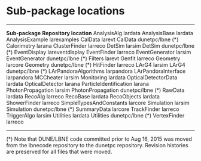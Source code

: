 Sub-package locations
================================================

  ------------------------- -------------------------
  **Sub-package**           **Repository location**
  AnalysisAlg               lardata
  AnalysisBase              lardata
  AnalysisExample           larexamples
  CalData                   larevt
  CalData                   dunetpc/lbne (\*)
  Calorimetry               larana
  ClusterFinder             larreco
  DetSim                    larsim
  DetSim                    dunetpc/lbne (\*)
  EventDisplay              lareventdisplay
  EventFinder               larreco
  EventGenerator            larsim
  EventGenerator            dunetpc/lbne (\*)
  Filters                   larevt
  Genfit                    larreco
  Geometry                  larcore
  Geometry                  dunetpc/lbne (\*)
  HitFinder                 larreco
  LArG4                     larsim
  LArG4                     dunetpc/lbne (\*)
  LArPandoraAlgorithms      larpandora
  LArPandoraInterface       larpandora
  MCCheater                 larsim
  Monitoring                lardata
  OpticalDetectorData       lardata
  OpticalDetector           larana
  ParticleIdentification    larana
  PhotonPropagation         larsim
  PhotonPropagation         dunetpc/lbne (\*)
  RawData                   lardata
  RecoAlg                   larreco
  RecoBase                  lardata
  RecoObjects               lardata
  ShowerFinder              larreco
  SimpleTypesAndConstants   larcore
  Simulation                larsim
  Simulation                dunetpc/lbne (\*)
  SummaryData               larcore
  TrackFinder               larreco
  TriggerAlgo               larsim
  Utilities                 lardata
  Utilities                 dunetpc/lbne (\*)
  VertexFinder              larreco
  ------------------------- -------------------------

(\*) Note that DUNE/LBNE code committed prior to Aug 16, 2015 was moved from the lbnecode repository to the dunetpc repository. Revision histories are preserved for all files that were moved.
